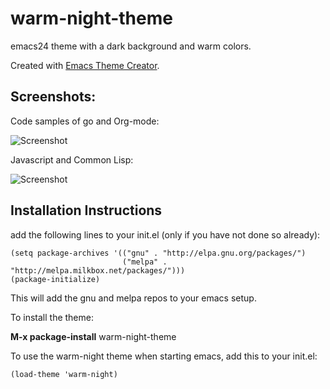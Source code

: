warm-night-theme
================

emacs24 theme with a dark background and warm colors.

Created with [Emacs Theme Creator](http://emacs-theme-creator.appspot.com).

Screenshots:
------------

Code samples of go and Org-mode:

![Screenshot](https://github.com/mswift42/warm-night-theme/raw/master/screen-go-org.png)

Javascript and Common Lisp:

![Screenshot](https://github.com/mswift42/warm-night-theme/raw/master/screen-js-cl.png)


Installation Instructions
-------------------------

add the following lines to your init.el (only if you have not done so already):

    (setq package-archives '(("gnu" . "http://elpa.gnu.org/packages/")
                             ("melpa" . "http://melpa.milkbox.net/packages/")))
    (package-initialize)



This will add the gnu and melpa repos to your emacs setup.

To install the theme:

**M-x package-install** warm-night-theme


To use the warm-night theme when starting emacs, add this to your init.el:

    (load-theme 'warm-night)
